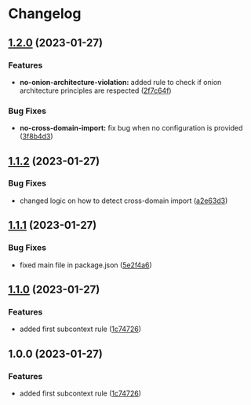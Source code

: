 # Changelog

## [1.2.0](https://github.com/Sefrancois/eslint-plugin/compare/v1.1.2...v1.2.0) (2023-01-27)


### Features

* **no-onion-architecture-violation:** added rule to check if onion architecture principles are respected ([2f7c64f](https://github.com/Sefrancois/eslint-plugin/commit/2f7c64f6bf9cb32a4f6fb72396ed539b08a25f97))


### Bug Fixes

* **no-cross-domain-import:** fix bug when no configuration is provided ([3f8b4d3](https://github.com/Sefrancois/eslint-plugin/commit/3f8b4d38803cbefe144e38189ff1e61be28809ea))

## [1.1.2](https://github.com/Sefrancois/eslint-plugin/compare/v1.1.1...v1.1.2) (2023-01-27)


### Bug Fixes

* changed logic on how to detect cross-domain import ([a2e63d3](https://github.com/Sefrancois/eslint-plugin/commit/a2e63d3ea44e2dd88d56a1c252939de15014d0bb))

## [1.1.1](https://github.com/Sefrancois/eslint-plugin/compare/v1.1.0...v1.1.1) (2023-01-27)


### Bug Fixes

* fixed main file in package.json ([5e2f4a6](https://github.com/Sefrancois/eslint-plugin/commit/5e2f4a655676675662d9b19e76b28c0c0c57afd5))

## [1.1.0](https://github.com/Sefrancois/eslint-plugin/compare/v1.0.0...v1.1.0) (2023-01-27)


### Features

* added first subcontext rule ([1c74726](https://github.com/Sefrancois/eslint-plugin/commit/1c74726829bd77c7461b6a848d927f1c2ea96252))

## 1.0.0 (2023-01-27)


### Features

* added first subcontext rule ([1c74726](https://github.com/Sefrancois/eslint-plugin/commit/1c74726829bd77c7461b6a848d927f1c2ea96252))
